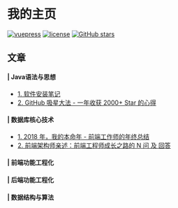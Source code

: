 # 我的主页

[![vuepress](https://img.shields.io/badge/vuepress-brightgreen.svg)](https://github.com/vuejs/vuepress)
[![license](https://img.shields.io/github/license/mashape/apistatus.svg)](https://github.com/biaochenxuying/blog/blob/master/LICENSE)
[![GitHub stars](https://img.shields.io/github/stars/biaochenxuying/blog.svg?style=social&label=Stars)](https://github.com/biaochenxuying/blog)


## 文章

#### | Java语法与思想

- [1. 软件安装笔记](https://github.com/Simonf2000/Java-Reasource/issues/1)
- [2. GitHub 吸星大法 - 一年收获 2000+ Star 的心得](https://github.com/biaochenxuying/blog/issues/49)

#### | 数据库核心技术

- [1. 2018 年，我的本命年 - 前端工作师的年终总结](https://github.com/biaochenxuying/blog/issues/19)
- [2. 前端架构师亲述：前端工程师成长之路的 N 问 及 回答](https://github.com/biaochenxuying/blog/issues/33)


#### | 前端功能工程化

#### | 后端功能工程化

#### | 数据结构与算法

